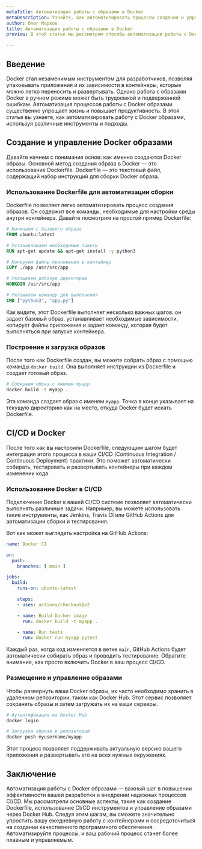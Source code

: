 ```yaml
---
metaTitle: Автоматизация работы с образами в Docker
metaDescription: Узнайте, как автоматизировать процессы создания и управления образами в Docker с помощью Dockerfile, CI/CD и Docker Hub, чтобы оптимизировать разработку
author: Олег Марков
title: Автоматизация работы с образами в Docker
preview: В этой статье мы рассмотрим способы автоматизации работы с Docker образами, включая использование Dockerfile и настройку интеграции с системами CI/CD

---
```


## Введение

Docker стал незаменимым инструментом для разработчиков, позволяя упаковывать приложения и их зависимости в контейнеры, которые можно легко переносить и развертывать. Однако работа с образами Docker в ручном режиме может быть трудоемкой и подверженной ошибкам. Автоматизация процессов работы с Docker образами существенно упрощает жизнь и повышает продуктивность. В этой статье вы узнаете, как автоматизировать работу с Docker образами, используя различные инструменты и подходы.

## Создание и управление Docker образами

Давайте начнем с понимания основ: как именно создаются Docker образы. Основной метод создания образа в Docker — это использование Dockerfile. Dockerfile — это текстовый файл, содержащий набор инструкций для сборки Docker образа.

### Использование Dockerfile для автоматизации сборки

Dockerfile позволяет легко автоматизировать процесс создания образов. Он содержит все команды, необходимые для настройки среды внутри контейнера. Давайте посмотрим на простой пример Dockerfile:

```dockerfile
# Начинаем с базового образа
FROM ubuntu:latest

# Устанавливаем необходимые пакеты
RUN apt-get update && apt-get install -y python3

# Копируем файлы приложения в контейнер
COPY ./app /usr/src/app

# Указываем рабочую директорию
WORKDIR /usr/src/app

# Указываем команду для выполнения
CMD ["python3", "app.py"]
```

Как видите, этот Dockerfile выполняет несколько важных шагов: он задает базовый образ, устанавливает необходимые зависимости, копирует файлы приложения и задает команду, которая будет выполняться при запуске контейнера.

### Построение и загрузка образов

После того как Dockerfile создан, вы можете собрать образ с помощью команды `docker build`. Она выполняет инструкции из Dockerfile и создает готовый образ.

```bash
# Собираем образ с именем myapp
docker build -t myapp .
```

Эта команда создает образ с именем `myapp`. Точка в конце указывает на текущую директорию как на место, откуда Docker будет искать Dockerfile.

## CI/CD и Docker

После того как вы настроили Dockerfile, следующим шагом будет интеграция этого процесса в ваши CI/CD (Continuous Integration / Continuous Deployment) практики. Это поможет автоматически собирать, тестировать и развертывать контейнеры при каждом изменении кода.

### Использование Docker в CI/CD

Подключение Docker к вашей CI/CD системе позволяет автоматически выполнять различные задачи. Например, вы можете использовать такие инструменты, как Jenkins, Travis CI или GitHub Actions для автоматизации сборки и тестирования.

Вот как может выглядеть настройка на GitHub Actions:

```yaml
name: Docker CI

on:
  push:
    branches: [ main ]

jobs:
  build:
    runs-on: ubuntu-latest

    steps:
    - uses: actions/checkout@v2

    - name: Build Docker image
      run: docker build -t myapp .

    - name: Run tests
      run: docker run myapp pytest
```

Каждый раз, когда код изменяется в ветке `main`, GitHub Actions будет автоматически собирать образ и проводить тестирование. Обратите внимание, как просто включить Docker в ваш процесс CI/CD.

### Размещение и управление образами

Чтобы развернуть ваши Docker образы, их часто необходимо хранить в удаленном репозитории, таком как Docker Hub. Этот сервис позволяет сохранять образы и затем загружать их на ваши серверы.

```bash
# Аутентификация на Docker Hub
docker login

# Загрузка образа в репозиторий
docker push myusername/myapp
```

Этот процесс позволяет поддерживать актуальную версию вашего приложения и развертывать его на всех нужных окружениях.

## Заключение

Автоматизация работы с Docker образами — важный шаг в повышении эффективности вашей разработки и внедрении надежных процессов CI/CD. Мы рассмотрели основные аспекты, такие как создание Dockerfile, использование CI/CD инструментов и управление образами через Docker Hub. Следуя этим шагам, вы сможете значительно упростить вашу ежедневную работу с контейнерами и сосредоточиться на создании качественного программного обеспечения. Автоматизируйте процессы, и ваш рабочий процесс станет более плавным и управляемым.